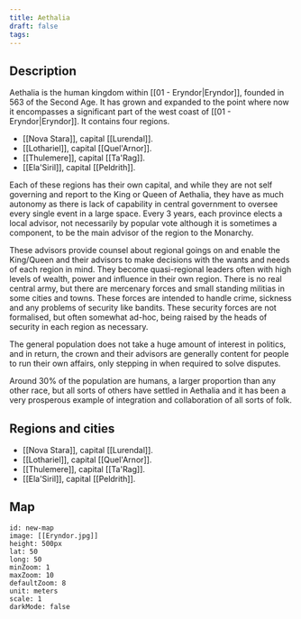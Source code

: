 ```yaml
---
title: Aethalia
draft: false
tags:
---
```

## Description
Aethalia is the human kingdom within [[01 - Eryndor|Eryndor]], founded in 563 of the Second Age. It has grown and expanded to the point where now it encompasses a significant part of the west coast of  [[01 - Eryndor|Eryndor]]. It contains four regions.

- [[Nova Stara]], capital [[Lurendal]].
- [[Lothariel]], capital [[Quel'Arnor]].
- [[Thulemere]], capital [[Ta'Rag]].
- [[Ela'Siril]], capital [[Peldrith]].

Each of these regions has their own capital, and while they are not self governing and report to the King or Queen of Aethalia, they have as much autonomy as there is lack of capability in central government to oversee every single event in a large space. Every 3 years, each province elects a local advisor, not necessarily by popular vote although it is sometimes a component, to be the main advisor of the region to the Monarchy.

These advisors provide counsel about regional goings on and enable the King/Queen and their advisors to make decisions with the wants and needs of each region in mind. They become quasi-regional leaders often with high levels of wealth, power and influence in their own region. There is no real central army, but there are mercenary forces and small standing militias in some cities and towns. These forces are intended to handle crime, sickness and any problems of security like bandits. These security forces are not formalised, but often somewhat ad-hoc, being raised by the heads of security in each region as necessary.

The general population does not take a huge amount of interest in politics, and in return, the crown and their advisors are generally content for people to run their own affairs, only stepping in when required to solve disputes.

Around 30% of the population are humans, a larger proportion than any other race, but all sorts of others have settled in Aethalia and it has been a very prosperous example of integration and collaboration of all sorts of folk.

## Regions and cities

- [[Nova Stara]], capital [[Lurendal]].
- [[Lothariel]], capital [[Quel'Arnor]].
- [[Thulemere]], capital [[Ta'Rag]].
- [[Ela'Siril]], capital [[Peldrith]].
## Map
```leaflet 
id: new-map 
image: [[Eryndor.jpg]] 
height: 500px 
lat: 50 
long: 50 
minZoom: 1 
maxZoom: 10 
defaultZoom: 8
unit: meters 
scale: 1 
darkMode: false
```



